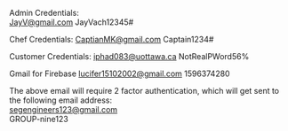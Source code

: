 Admin Credentials:  
JayV@gmail.com
JayVach12345#

Chef Credentials:
CaptianMK@gmail.com
Captain1234#

Customer Credentials:
iphad083@uottawa.ca
NotRealPWord56%

Gmail for Firebase
lucifer15102002@gmail.com
1596374280  

The above email will require 2 factor authentication, which will get sent to the following email address:  
segengineers123@gmail.com  
GROUP-nine123
